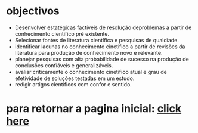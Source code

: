 # objectivos
- Desenvolver estatégicas factíveis de resolução deproblemas a partir de conhecimento cientifico pré existente.
- Selecionar fontes de literatura científica e pesquisas de qualdiade.
- identificar lacunas no conhecimento cinetifico a partir de revisões da literatura para produção de conhecimento novo e relevante.
- planejar pesquisas com alta probabilidade de sucesso na produção de conclusões confiáveis e generalizáveis.
- avaliar criticamente o conhecimento cinetifico atual e grau de efetividade de soluções testadas em um estudo.
- redigir artigos científicos com confor e sentido.

# para retornar a pagina inicial: [click here](./README.md)
